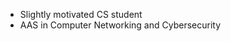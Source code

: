 - Slightly motivated CS student 
- AAS in Computer Networking and Cybersecurity

<!---
ke-bam/ke-bam is a ✨ special ✨ repository because its `README.md` (this file) appears on your GitHub profile.
You can click the Preview link to take a look at your changes.
--->
